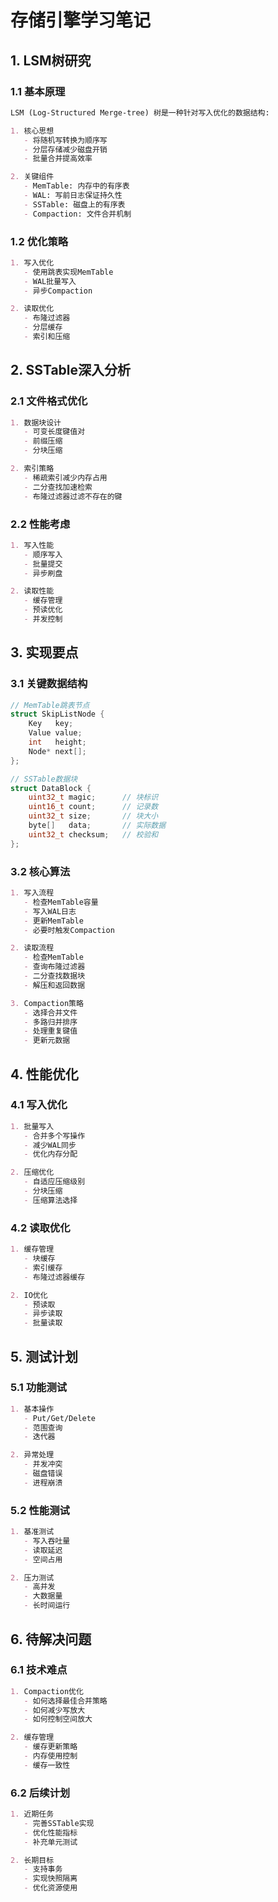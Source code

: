 # 存储引擎学习笔记

## 1. LSM树研究

### 1.1 基本原理
```markdown
LSM (Log-Structured Merge-tree) 树是一种针对写入优化的数据结构:

1. 核心思想
   - 将随机写转换为顺序写
   - 分层存储减少磁盘开销
   - 批量合并提高效率

2. 关键组件
   - MemTable: 内存中的有序表
   - WAL: 写前日志保证持久性
   - SSTable: 磁盘上的有序表
   - Compaction: 文件合并机制
```

### 1.2 优化策略
```markdown
1. 写入优化
   - 使用跳表实现MemTable
   - WAL批量写入
   - 异步Compaction

2. 读取优化
   - 布隆过滤器
   - 分层缓存
   - 索引和压缩
```

## 2. SSTable深入分析

### 2.1 文件格式优化
```markdown
1. 数据块设计
   - 可变长度键值对
   - 前缀压缩
   - 分块压缩

2. 索引策略
   - 稀疏索引减少内存占用
   - 二分查找加速检索
   - 布隆过滤器过滤不存在的键
```

### 2.2 性能考虑
```markdown
1. 写入性能
   - 顺序写入
   - 批量提交
   - 异步刷盘

2. 读取性能
   - 缓存管理
   - 预读优化
   - 并发控制
```

## 3. 实现要点

### 3.1 关键数据结构
```c
// MemTable跳表节点
struct SkipListNode {
    Key   key;
    Value value;
    int   height;
    Node* next[];
};

// SSTable数据块
struct DataBlock {
    uint32_t magic;      // 块标识
    uint16_t count;      // 记录数
    uint32_t size;       // 块大小
    byte[]   data;       // 实际数据
    uint32_t checksum;   // 校验和
};
```

### 3.2 核心算法
```markdown
1. 写入流程
   - 检查MemTable容量
   - 写入WAL日志
   - 更新MemTable
   - 必要时触发Compaction

2. 读取流程
   - 检查MemTable
   - 查询布隆过滤器
   - 二分查找数据块
   - 解压和返回数据

3. Compaction策略
   - 选择合并文件
   - 多路归并排序
   - 处理重复键值
   - 更新元数据
```

## 4. 性能优化

### 4.1 写入优化
```markdown
1. 批量写入
   - 合并多个写操作
   - 减少WAL同步
   - 优化内存分配

2. 压缩优化
   - 自适应压缩级别
   - 分块压缩
   - 压缩算法选择
```

### 4.2 读取优化
```markdown
1. 缓存管理
   - 块缓存
   - 索引缓存
   - 布隆过滤器缓存

2. IO优化
   - 预读取
   - 异步读取
   - 批量读取
```

## 5. 测试计划

### 5.1 功能测试
```markdown
1. 基本操作
   - Put/Get/Delete
   - 范围查询
   - 迭代器

2. 异常处理
   - 并发冲突
   - 磁盘错误
   - 进程崩溃
```

### 5.2 性能测试
```markdown
1. 基准测试
   - 写入吞吐量
   - 读取延迟
   - 空间占用

2. 压力测试
   - 高并发
   - 大数据量
   - 长时间运行
```

## 6. 待解决问题

### 6.1 技术难点
```markdown
1. Compaction优化
   - 如何选择最佳合并策略
   - 如何减少写放大
   - 如何控制空间放大

2. 缓存管理
   - 缓存更新策略
   - 内存使用控制
   - 缓存一致性
```

### 6.2 后续计划
```markdown
1. 近期任务
   - 完善SSTable实现
   - 优化性能指标
   - 补充单元测试

2. 长期目标
   - 支持事务
   - 实现快照隔离
   - 优化资源使用
``` 
